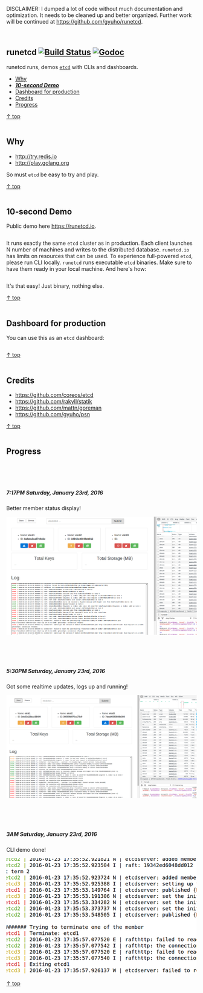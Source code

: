 DISCLAIMER: I dumped a lot of code without much documentation and optimization.
It needs to be cleaned up and better organized. Further work will be continued at
https://github.com/gyuho/runetcd.

<br>

## runetcd [![Build Status](https://img.shields.io/travis/gophergala2016/runetcd.svg?style=flat-square)](https://travis-ci.org/gophergala2016/runetcd) [![Godoc](http://img.shields.io/badge/go-documentation-blue.svg?style=flat-square)](https://godoc.org/github.com/gophergala2016/runetcd)

runetcd runs, demos [`etcd`](https://github.com/coreos/etcd) with CLIs and dashboards.

- [Why](#why)
- [**_10-second Demo_**](#10-second-demo)
- [Dashboard for production](#dashboard-for-production)
- [Credits](#credits)
- [Progress](#progress)

[↑ top](#runetcd--)
<br><br>


## Why

- http://try.redis.io
- http://play.golang.org

So must `etcd` be easy to try and play.

[↑ top](#runetcd--)
<br><br>


## 10-second Demo

Public demo here https://runetcd.io.

```

```

It runs exactly the same `etcd` cluster as in production. Each client launches
N number of machines and writes to the distributed database. `runetcd.io` has
limits on resources that can be used. To experience full-powered `etcd`, please
run CLI locally. `runetcd` runs executable `etcd` binaries. Make sure to have them
ready in your local machine. And here's how:

```

```

It's that easy! Just binary, nothing else.

[↑ top](#runetcd--)
<br><br>


## Dashboard for production

You can use this as an `etcd` dashboard:

```

```

[↑ top](#runetcd--)
<br><br>


## Credits

- https://github.com/coreos/etcd
- https://github.com/rakyll/statik
- https://github.com/mattn/goreman
- https://github.com/gyuho/psn

[↑ top](#runetcd--)
<br><br>


## Progress

<br><br><br>
##### 7:17PM Saturday, January 23rd, 2016

Better member status display!

![changelog_02](./changelogs/changelogs_02.png)

<br><br><br>
##### 5:30PM Saturday, January 23rd, 2016

Got some realtime updates, logs up and running!

![changelog_01](./changelogs/changelogs_01.png)

<br><br><br>
##### 3AM Saturday, January 23rd, 2016

CLI demo done!

![changelog_00](./changelogs/changelogs_00.png)

[↑ top](#runetcd--)
<br><br>
